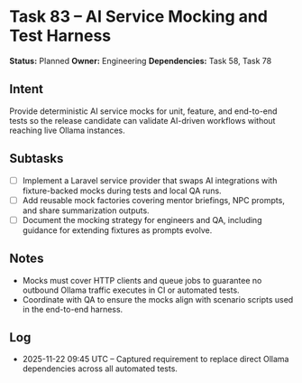 # Task 83 – AI Service Mocking and Test Harness

**Status:** Planned
**Owner:** Engineering
**Dependencies:** Task 58, Task 78

## Intent
Provide deterministic AI service mocks for unit, feature, and end-to-end tests so the release candidate can validate AI-driven workflows without reaching live Ollama instances.

## Subtasks
- [ ] Implement a Laravel service provider that swaps AI integrations with fixture-backed mocks during tests and local QA runs.
- [ ] Add reusable mock factories covering mentor briefings, NPC prompts, and share summarization outputs.
- [ ] Document the mocking strategy for engineers and QA, including guidance for extending fixtures as prompts evolve.

## Notes
- Mocks must cover HTTP clients and queue jobs to guarantee no outbound Ollama traffic executes in CI or automated tests.
- Coordinate with QA to ensure the mocks align with scenario scripts used in the end-to-end harness.

## Log
- 2025-11-22 09:45 UTC – Captured requirement to replace direct Ollama dependencies across all automated tests.

